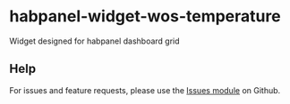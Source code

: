 # habpanel-widget-wos-temperature
Widget designed for habpanel dashboard grid

## Help
For issues and feature requests, please use the [Issues module](https://github.com/Seimo/habpanel-widget-wos-temperature/issues) on Github.
